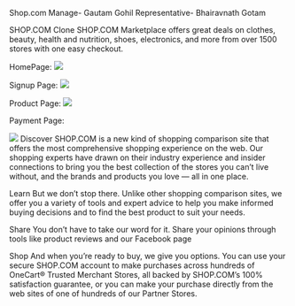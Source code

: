 Shop.com
Manage- Gautam Gohil
Representative- Bhairavnath Gotam

SHOP.COM Clone
SHOP.COM Marketplace offers great deals on clothes, beauty, health and nutrition, shoes, electronics, and more from over 1500 stores with one easy checkout.

HomePage:
<img src="https://miro.medium.com/max/1400/1*tzIIdkV_6sCHUmUhaAVFtw.webp"/>

Signup Page:
<img src="https://miro.medium.com/max/786/1*iuz78zVhkxapq57l_biq1Q.webp">

Product Page:
<img src="https://miro.medium.com/max/640/1*jawv7KXvXtEVqyHd7RwoXQ.webp">

Payment Page:

<img src="https://miro.medium.com/max/640/1*lanNBTxJdKylGnV5yDHn0w.webp"/>
Discover
SHOP.COM is a new kind of shopping comparison site that offers the most comprehensive shopping experience on the web. Our shopping experts have drawn on their industry experience and insider connections to bring you the best collection of the stores you can’t live without, and the brands and products you love — all in one place.

Learn
But we don’t stop there. Unlike other shopping comparison sites, we offer you a variety of tools and expert advice to help you make informed buying decisions and to find the best product to suit your needs.

Share
You don’t have to take our word for it. Share your opinions through tools like product reviews and our Facebook page

Shop
And when you’re ready to buy, we give you options. You can use your secure SHOP.COM account to make purchases across hundreds of OneCart® Trusted Merchant Stores, all backed by SHOP.COM’s 100% satisfaction guarantee, or you can make your purchase directly from the web sites of one of hundreds of our Partner Stores.

